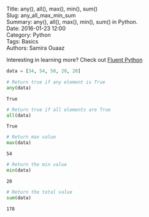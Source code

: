 Title: any(), all(), max(), min(), sum()  
Slug: any_all_max_min_sum  
Summary: any(), all(), max(), min(), sum() in Python.    
Date: 2016-01-23 12:00  
Category: Python  
Tags: Basics    
Authors: Samira Ouaaz

Interesting in learning more? Check out [Fluent Python](http://amzn.to/2jYU506)


```python
data = [34, 54, 50, 20, 20]
```


```python
# Return true if any element is True
any(data)
```




    True




```python
# Return true if all elements are True
all(data)
```




    True




```python
# Return max value
max(data)
```




    54




```python
# Return the min value
min(data)
```




    20




```python
# Return the total value
sum(data)
```




    178
